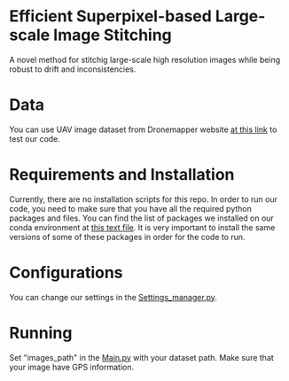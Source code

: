 # Efficient Superpixel-based Large-scale Image Stitching
A novel method for stitchig large-scale high resolution images while being robust to drift and inconsistencies. 
# Data
You can use UAV image dataset from Dronemapper website [at this link](https://dronemapper.com/sample_data/) to test our code.
# Requirements and Installation
Currently, there are no installation scripts for this repo. 
In order to run our code, you need to make sure that you have all the required python packages and files. 
You can find the list of packages we installed on our conda environment at [this text file](requirements.txt). 
It is very important to install the same versions of some of these packages in order for the code to run.
# Configurations
You can change our settings in the [Settings_manager.py](Settings_manager.py).
# Running
Set "images_path" in the [Main.py](Main.py) with your dataset path.
Make sure that your image have GPS information.
